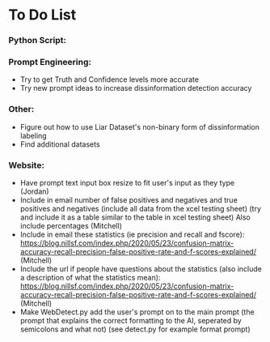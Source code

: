 # To Do List

### Python Script:

### Prompt Engineering:
- Try to get Truth and Confidence levels more accurate
- Try new prompt ideas to increase dissinformation detection accuracy

### Other:
- Figure out how to use Liar Dataset's non-binary form of dissinformation labeling
- Find additional datasets

### Website:
- Have prompt text input box resize to fit user's input as they type (Jordan)
- Include in email number of false positives and negatives and true positives and negatives (include all data from the xcel testing sheet) (try and include it as a table similar to the table in xcel testing sheet) Also include percentages (Mitchell)
- Include in email these statistics (ie precision and recall and fscore): https://blog.nillsf.com/index.php/2020/05/23/confusion-matrix-accuracy-recall-precision-false-positive-rate-and-f-scores-explained/ (Mitchell)
- Include the url if people have questions about the statistics (also include a description of what the statistics mean): https://blog.nillsf.com/index.php/2020/05/23/confusion-matrix-accuracy-recall-precision-false-positive-rate-and-f-scores-explained/ (Mitchell)
- Make WebDetect.py add the user's prompt on to the main prompt (the prompt that explains the correct formatting to the AI, seperated by semicolons and what not) (see detect.py for example format prompt)

